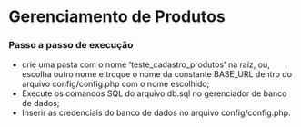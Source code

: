<h1>
    Gerenciamento de Produtos
</h1>
<h3>Passo a passo de execução</h3>
<ul>
    <li>
        crie uma pasta com o nome 'teste_cadastro_produtos' na raíz, ou, escolha outro nome e troque o nome da constante BASE_URL dentro do arquivo config/config.php com o nome escolhido;
    </li>
    <li>
        Execute os comandos SQL do arquivo db.sql no gerenciador de banco de dados;
    </li>
    <li>
        Inserir as credenciais do banco de dados no arquivo config/config.php.
    </li>
</ul>